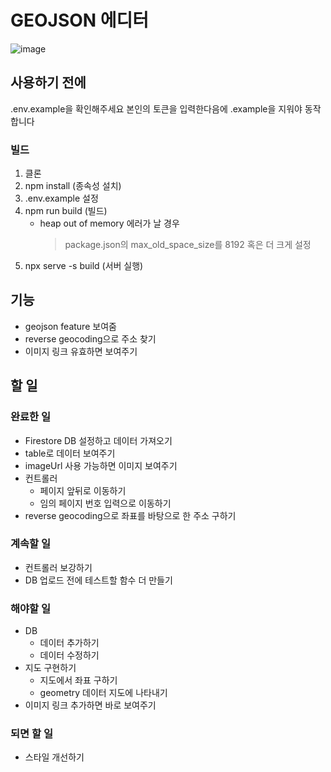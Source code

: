 # GEOJSON 에디터
![image](https://user-images.githubusercontent.com/44242823/150453533-9bdf553f-c46e-4fd5-b968-3a1351432a5d.png)


## 사용하기 전에
.env.example을 확인해주세요
본인의 토큰을 입력한다음에 .example을 지워야 동작합니다
### 빌드
1. 클론
2. npm install (종속성 설치)
3. .env.example 설정 
4. npm run build (빌드)
    - heap out of memory 에러가 날 경우
        > package.json의 max_old_space_size를 8192 혹은 더 크게 설정
5. npx serve -s build (서버 실행)



## 기능
- geojson feature 보여줌
- reverse geocoding으로 주소 찾기
- 이미지 링크 유효하면 보여주기


## 할 일
### 완료한 일
- Firestore DB 설정하고 데이터 가져오기
- table로 데이터 보여주기
- imageUrl 사용 가능하면 이미지 보여주기
- 컨트롤러
    - 페이지 앞뒤로 이동하기
    - 임의 페이지 번호 입력으로 이동하기
- reverse geocoding으로 좌표를 바탕으로 한 주소 구하기
### 계속할 일
- 컨트롤러 보강하기
- DB 업로드 전에 테스트할 함수 더 만들기
### 해야할 일
- DB
    - 데이터 추가하기
    - 데이터 수정하기
- 지도 구현하기
    - 지도에서 좌표 구하기
    - geometry 데이터 지도에 나타내기
- 이미지 링크 추가하면 바로 보여주기
### 되면 할 일
- 스타일 개선하기